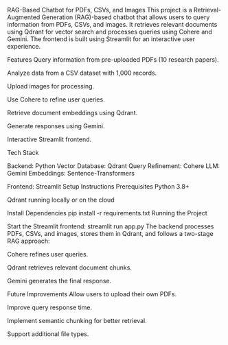 RAG-Based Chatbot for PDFs, CSVs, and Images
  This project is a Retrieval-Augmented Generation (RAG)-based chatbot that allows users to query information from PDFs, CSVs, and images. It retrieves relevant documents using Qdrant for vector search and processes queries using Cohere and Gemini. The frontend is built using Streamlit for an interactive user experience.

Features
  Query information from pre-uploaded PDFs (10 research papers).

  Analyze data from a CSV dataset with 1,000 records.

  Upload images for processing.

  Use Cohere to refine user queries.

  Retrieve document embeddings using Qdrant.

  Generate responses using Gemini.

Interactive Streamlit frontend.

Tech Stack

Backend: Python
Vector Database: Qdrant
Query Refinement: Cohere
LLM: Gemini
Embeddings: Sentence-Transformers

Frontend: Streamlit
Setup Instructions
Prerequisites
Python 3.8+

Qdrant running locally or on the cloud

Install Dependencies
pip install -r requirements.txt
Running the Project

Start the Streamlit frontend:
streamlit run app.py
The backend processes PDFs, CSVs, and images, stores them in Qdrant, and follows a two-stage RAG approach:

Cohere refines user queries.

Qdrant retrieves relevant document chunks.

Gemini generates the final response.

Future Improvements
  Allow users to upload their own PDFs.

  Improve query response time.

  Implement semantic chunking for better retrieval.

  Support additional file types.

